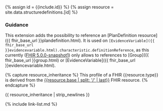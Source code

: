 {% assign id = {{include.id}} %}
{% assign resource = site.data.structuredefinitions.[id] %}

### Guidance

This extension adds the possibility to reference an [PlanDefinition resource]({{ fhir_base_url }}plandefinition.html). It is used on `[EvidenceVariable]({{ fhir_base_url }}evidencevariable.html).characteristic.definitionReference`, as this currently ([FHIR 5.0.0-snapshot1](http://hl7.org/fhir/5.0.0-snapshot1/)) only allows to references to [Group]({{ fhir_base_url }}group.html) or [EvidenceVariable]({{ fhir_base_url }}evidencevariable.html).


{% capture resource_inheritance %}
This profile of a FHIR {{resource.type}} is derived from the [{{resource.base | split: '/' | last}}]({{resource.base}}) FHIR resource.
{% endcapture %}

{{ resource_inheritance | strip_newlines }}

{% include link-list.md %}
